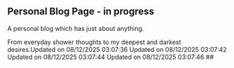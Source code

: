 ## Personal Blog Page - in progress

A personal blog which has just about anything. 

From everyday shower thoughts to my deepest and darkest desires.U p d a t e d   o n   0 8 / 1 2 / 2 0 2 5   0 3 : 0 7 : 3 6  
 U p d a t e d   o n   0 8 / 1 2 / 2 0 2 5   0 3 : 0 7 : 4 2  
 U p d a t e d   o n   0 8 / 1 2 / 2 0 2 5   0 3 : 0 7 : 4 4  
 U p d a t e d   o n   0 8 / 1 2 / 2 0 2 5   0 3 : 0 7 : 4 6  
 # #      
    
    
    
 
